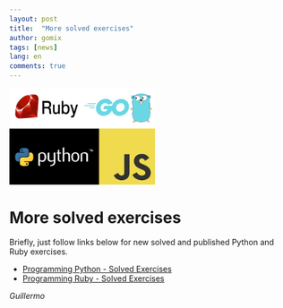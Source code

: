 ```yaml
---
layout: post
title:  "More solved exercises"
author: gomix
tags: [news]
lang: en
comments: true
---
```

<img src="/assets/images/programming/ruby_go_python_js_1.png" 
     alt="Programming Languages - Python, Ruby, Go, JavaScript" 
     class="img-fluid float-right img-thumbnail m-2"
    width="260px">

# More solved exercises

Briefly, just follow links below for new solved and published Python and Ruby exercises.


* [Programming Python - Solved Exercises](/programming/python/exercism.html)
* [Programming Ruby - Solved Exercises](/programming/ruby/exercism.html)

<!--more-->
_Guillermo_

